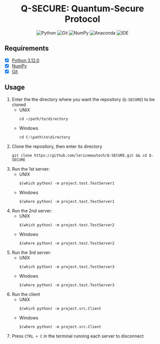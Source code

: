 <div align="center">
<h1>Q-SECURE: Quantum-Secure Protocol</h1>
<img alt="Python" src="https://img.shields.io/static/v1?label=Language&style=flat&message=Python+3.12.0&logo=python&color=c7a228&labelColor=393939&logoColor=c7a228">
<img alt="Git" src="https://img.shields.io/static/v1?label=Version+Control&style=flat&message=Git&logo=git&color=f05032&labelColor=393939&logoColor=f05032">
<img alt="NumPy" src="https://img.shields.io/static/v1?label=Package&style=flat&message=NumPy&logo=numpy&color=4d707b&labelColor=393939&logoColor=4d707b">
<img alt="Anaconda" src="https://img.shields.io/static/v1?label=Package+Manager&style=flat&message=Conda&logo=anaconda&color=44a833&labelColor=393939&logoColor=44a833">
<img alt="IDE" src="https://img.shields.io/static/v1?label=IDE&style=flat&message=Visual+Studio+Code&logo=visual+studio+code&color=007acc&labelColor=393939&logoColor=007acc">
</div>

## Requirements
- [x] [Python 3.12.0](https://www.python.org/downloads)
- [x] [NumPy](https://numpy.org/install)
- [x] [Git](https://git-scm.com/downloads)

## Usage
1. Enter the the directory where you want the repository (`Q-SECURE`) to be cloned
    * UNIX
        ```
        cd ~/path/to/directory
        ```
    * Windows
        ```
        cd C:\path\to\directory
        ```
2. Clone the repository, then enter its directory
    ```
    git clone https://github.com/lericemautech/Q-SECURE.git && cd Q-SECURE
    ```
3. Run the 1st server:
    * UNIX
        ```
        $(which python) -m project.test.TestServer1
        ```
    * Windows
        ```
        $(where python) -m project.test.TestServer1
        ```
4. Run the 2nd server:
    * UNIX
        ```
        $(which python) -m project.test.TestServer2
        ```
    * Windows
        ```
        $(where python) -m project.test.TestServer2
        ```
5. Run the 3rd server:
    * UNIX
        ```
        $(which python) -m project.test.TestServer3
        ```
    * Windows
        ```
        $(where python) -m project.test.TestServer3
        ```
6. Run the client
    * UNIX
        ```
        $(which python) -m project.src.Client
        ```
    * Windows
        ```
        $(where python) -m project.src.Client
        ```
7. Press `CTRL + C` in the terminal running each server to disconnect
